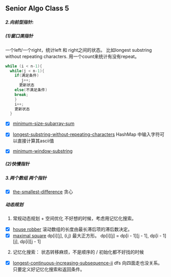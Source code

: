 ## Senior Algo Class 5

##### 2.向前型指针:
##### (1)窗口类指针
一个left/一个right，统计left 和 right之间的状态。
比如longest substring without repeating characters.
用一个count来统计有没有repeat。
```java
while (i < n-1){   
  while(j < n-1){     
    if(满足条件)         
       j++;          
      更新状态     
    else(不满足条件)         
    break;   
    }   
    i++;   
    更新状态 
  }

```
- [x] [minimum-size-subarray-sum](https://www.leetcode.com/problems/minimum-size-subarray-sum/)
 - [x] [longest-substring-without-repeating-characters](https://www.leetcode.com/problems/longest-substring-without-repeating-characters/)
 HashMap 中输入字符可以直接计算其ascii值
 
- [x] [minimum-window-substring](https://www.leetcode.com/problems/minimum-window-substring/)
 ##### (2)快慢指针
##### 3.两个数组 两个指针

- [x] [the-smallest-difference](https://www.lintcode.com/problem/the-smallest-difference/description) 贪心


 ##### 动态规划
 
 1. 常规动态规划 + 空间优化
 不好想的时候，考虑用记忆化搜索。

 - [x]  [house robber](https://www.leetcode.com/problems/house-robber/)
 滚动数组的长度由最长滞后项的滞后数决定。
 - [X] [maximal square](https://www.leetcode.com/problems/maximal-square/description)
 dp[i][j], (i,j) 最大正方形。
 dp[i][j] = dp[i - 1][j - 1], dp[i - 1][j], dp[i][j - 1]

2. 记忆化搜索：
状态转移麻烦，不是顺序的 / 初始化都不好找的时候

- [x] [longest-continuous-increasing-subsequence-ii](https://www.lintcode.com/problem/longest-continuous-increasing-subsequence-ii/description)
dfs 向四面走也没关系。只要定义好记忆化搜索和返回条件。

